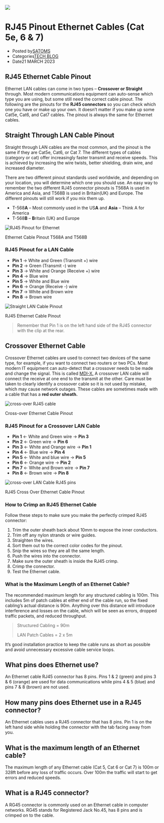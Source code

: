 ![](https://satoms.com/wp-content/uploads/2015/12/cross-over-RJ45-cable.gif)

# RJ45 Pinout Ethernet Cables (Cat 5e, 6 & 7)

-   Posted by[SATOMS](https://satoms.com/author/satoms/)
-   Categories[TECH BLOG](https://satoms.com/category/tech-blog/)
-   Date21 MARCH 2023

## RJ45 Ethernet Cable Pinout

Ethernet LAN cables can come in two types –  **Crossover or Straight**  through. Most modern communications equipment can auto-sense which type you are using, but some still need the correct cable pinout. The following are the pinouts for the  **RJ45 connectors**  so you can check which one you have or make up your own. It doesn’t matter if you make up some Cat5e, Cat6, and Cat7 cables. The pinout is always the same for Ethernet cables.

## Straight Through LAN Cable Pinout

Straight through LAN cables are the most common, and the pinout is the same if they are Cat5e, Cat6, or Cat 7. The different types of cables (category or cat) offer increasingly faster transmit and receive speeds. This is achieved by increasing the wire twists, better shielding, drain wire, and increased diameter.

There are two different pinout standards used worldwide, and depending on your location, you will determine which one you should use. An easy way to remember the two different RJ45 connector pinouts is T568A is used in America and Asia, and T568B is used in Britain(UK) and Europe. The different pinouts will still work if you mix them up.

-   T-568**A**  – Most commonly used in the US**A**  and  **Asia**  – Think A for America
-   T-568**B**  –  **B**ritain (UK) and Europe

![RJ45 Pinout for Ethernet](https://satoms.com/wp-content/uploads/2015/12/RJ45-Pinout.gif "LAN Cable Pinout Cat 6 and Cat 7")

Ethernet Cable Pinout T568A and T568B

### RJ45 Pinout for a LAN Cable

-   **Pin 1** → White and Green (Transmit +) wire
-   **Pin 2** → Green (Transmit -) wire
-   **Pin 3** → White and Orange (Receive +) wire
-   **Pin 4** → Blue wire
-   **Pin 5** → White and Blue wire
-   **Pin 6** → Orange (Receive -) wire
-   **Pin 7** → White and Brown wire
-   **Pin 8** → Brown wire

![Straight LAN Cable Pinout](https://satoms.com/wp-content/uploads/2015/12/Straight-LAN-Cable.jpg "Straight Through LAN Cable Pinout for RJ45 Connector")

RJ45 Ethernet Cable Pinout

> Remember that Pin 1 is on the left hand side of the RJ45 connector with the clip at the rear.

## Crossover Ethernet Cable

Crossover Ethernet cables are used to connect two devices of the same type, for example, if you want to connect two routers or two PCs. Most modern IT equipment can auto-detect that a crossover needs to be made and change the signal. This is called  [MDI-X.](https://en.wikipedia.org/wiki/Medium-dependent_interface#Auto_MDI-X)  A crossover LAN cable will connect the receive at one end to the transmit at the other. Care must be taken to clearly identify a crossover cable so it is not used by mistake, which may cause network outages. These cables are sometimes made with a cable that has a  **red outer sheath.**

![cross-over RJ45 cable](https://satoms.com/wp-content/uploads/2015/12/cross-over-RJ45-cable.gif "Cross Over LAN Cable Pinout")

Cross-over Ethernet Cable Pinout

### RJ45 Pinout for a Crossover LAN Cable

-   **Pin 1** ← White and Green wire → **Pin 3**
-   **Pin 2** ← Green wire → **Pin 6**
-   **Pin 3** ← White and Orange wire → **Pin 1**
-   **Pin 4** ← Blue wire → **Pin 4**
-   **Pin 5** ← White and blue wire → **Pin 5**
-   **Pin 6** ← Orange wire → **Pin 2**
-   **Pin 7** ← White and Brown wire → **Pin 7**
-   **Pin 8** ← Brown wire → **Pin 8**

![cross-over LAN Cable RJ45 pins](https://satoms.com/wp-content/uploads/2015/12/cross-over-LAN-Cable.jpg "Crossover LAN Cable Pins")

RJ45 Cross Over Ethernet Cable Pinout

### How to Crimp an RJ45 Ethernet Cable

Follow these steps to make sure you make the perfectly crimped RJ45 connector:

1.  Trim the outer sheath back about 10mm to expose the inner conductors.
2.  Trim off any nylon strands or wire guides.
3.  Straighten the wires.
4.  Sort them out to the correct color codes for the pinout.
5.  Snip the wires so they are all the same length.
6.  Push the wires into the connector.
7.  Make sure the outer sheath is inside the RJ45 crimp.
8.  Crimp the connector.
9.  Test the Ethernet cable.

### What is the Maximum Length of an Ethernet Cable?

The recommended maximum length for any structured cabling is 100m. This includes 5m of patch cables at either end of the cable run, so the fixed cabling’s actual distance is 90m. Anything over this distance will introduce interference and losses on the cable, which will be seen as errors, dropped traffic packets, and reduced throughput.

> Structured Cabling = 90m
> 
> LAN Patch Cables = 2 x 5m

It’s good installation practice to keep the cable runs as short as possible and avoid unnecessary excessive cable service loops.

## What pins does Ethernet use?

An Ethernet cable RJ45 connector has 8 pins. Pins 1 & 2 (green) and pins 3 & 6 (orange) are used for data communications while pins 4 & 5 (blue) and pins 7 & 8 (brown) are not used.

## How many pins does Ethernet use in a RJ45 connector?

An Ethernet cables uses a RJ45 connector that has 8 pins. Pin 1 is on the left hand side while holding the connector with the tab facing away from you.

## What is the maximum length of an Ethernet cable?

The maximum length of any Ethernet cable (Cat 5, Cat 6 or Cat 7) is 100m or 328ft before any loss of traffic occurs. Over 100m the traffic will start to get errors and reduced speeds.

## What is a RJ45 connector?

A RG45 connector is commonly used on an Ethernet cable in computer networks. RG45 stands for Registered Jack No.45, has 8 pins and is crimped on to the cable.